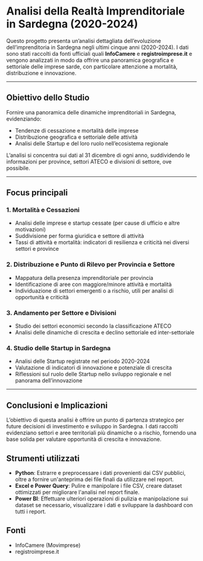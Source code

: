 # Analisi della Realtà Imprenditoriale in Sardegna (2020-2024)

Questo progetto presenta un’analisi dettagliata dell’evoluzione dell’imprenditoria in Sardegna negli ultimi cinque anni (2020-2024). I dati sono stati raccolti da fonti ufficiali quali **InfoCamere** e **registroimprese.it** e vengono analizzati in modo da offrire una panoramica geografica e settoriale delle imprese sarde, con particolare attenzione a mortalità, distribuzione e innovazione.

---

## Obiettivo dello Studio

Fornire una panoramica delle dinamiche imprenditoriali in Sardegna, evidenziando:
- Tendenze di cessazione e mortalità delle imprese
- Distribuzione geografica e settoriale delle attività
- Analisi delle Startup e del loro ruolo nell’ecosistema regionale

L’analisi si concentra sui dati al 31 dicembre di ogni anno, suddividendo le informazioni per province, settori ATECO e divisioni di settore, ove possibile.

---

## Focus principali

### 1. Mortalità e Cessazioni  
- Analisi delle imprese e startup cessate (per cause di ufficio e altre motivazioni)  
- Suddivisione per forma giuridica e settore di attività  
- Tassi di attività e mortalità: indicatori di resilienza e criticità nei diversi settori e province

### 2. Distribuzione e Punto di Rilevo per Provincia e Settore  
- Mappatura della presenza imprenditoriale per provincia  
- Identificazione di aree con maggiore/minore attività e mortalità  
- Individuazione di settori emergenti o a rischio, utili per analisi di opportunità e criticità

### 3. Andamento per Settore e Divisioni  
- Studio dei settori economici secondo la classificazione ATECO  
- Analisi delle dinamiche di crescita e declino settoriale ed inter-settoriale

### 4. Studio delle Startup in Sardegna  
- Analisi delle Startup registrate nel periodo 2020-2024  
- Valutazione di indicatori di innovazione e potenziale di crescita  
- Riflessioni sul ruolo delle Startup nello sviluppo regionale e nel panorama dell’innovazione

---

## Conclusioni e Implicazioni

L’obiettivo di questa analisi è offrire un punto di partenza strategico per future decisioni di investimento e sviluppo in Sardegna. I dati raccolti evidenziano settori e aree territoriali più dinamiche o a rischio, fornendo una base solida per valutare opportunità di crescita e innovazione.


## Strumenti utilizzati

- **Python**: Estrarre e preprocessare i dati provenienti dai CSV pubblici, oltre a fornire un'anteprima dei file finali da utilizzare nel report.
- **Excel e Power Query**: Pulire e manipolare i file CSV, creare dataset ottimizzati per migliorare l'analisi nel report finale.
- **Power BI**: Effettuare ulteriori operazioni di pulizia e manipolazione sui dataset se necessario, visualizzare i dati e sviluppare la dashboard con tutti i report.

## Fonti
- InfoCamere (Movimprese)
- registroimprese.it
